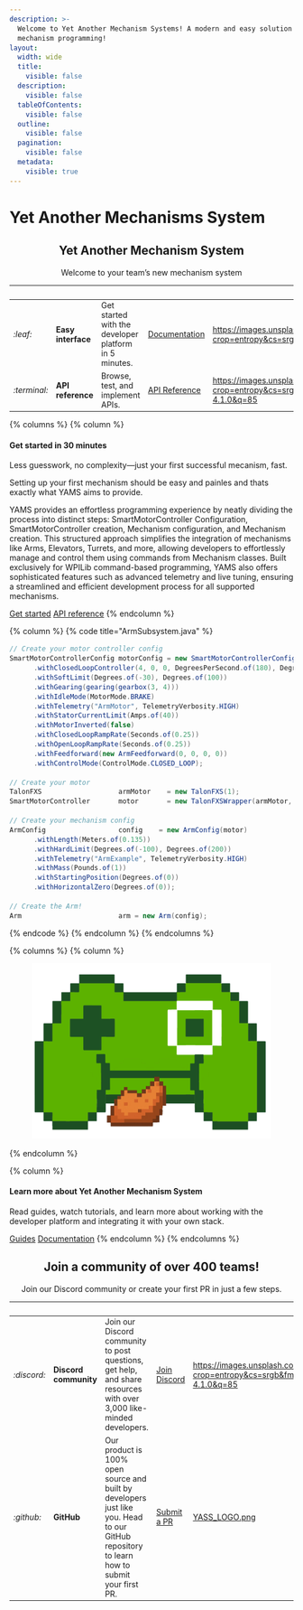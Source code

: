 ```yaml
---
description: >-
  Welcome to Yet Another Mechanism Systems! A modern and easy solution to
  mechanism programming!
layout:
  width: wide
  title:
    visible: false
  description:
    visible: false
  tableOfContents:
    visible: false
  outline:
    visible: false
  pagination:
    visible: false
  metadata:
    visible: true
---
```


# Yet Another Mechanisms System

<h2 align="center">Yet Another Mechanism System</h2>

<p align="center">Welcome to your team’s new mechanism system</p>

<table data-card-size="large" data-view="cards"><thead><tr><th></th><th></th><th></th><th data-hidden data-card-target data-type="content-ref"></th><th data-hidden data-card-cover data-type="image">Cover image</th></tr></thead><tbody><tr><td><i class="fa-leaf">:leaf:</i></td><td><strong>Easy interface</strong></td><td>Get started with the developer platform in 5 minutes.</td><td><a href="https://app.gitbook.com/o/MwECAyhaWCMK5V9K79gd/s/ZM0CFmYiQzcrY4zDcTtZ/">Documentation</a></td><td><a href="https://images.unsplash.com/photo-1515879218367-8466d910aaa4?crop=entropy&#x26;cs=srgb&#x26;fm=jpg&#x26;ixid=M3wxOTcwMjR8MHwxfHNlYXJjaHwxfHxjb2RlfGVufDB8fHx8MTc1NjgzODk4Nnww&#x26;ixlib=rb-4.1.0&#x26;q=85">https://images.unsplash.com/photo-1515879218367-8466d910aaa4?crop=entropy&#x26;cs=srgb&#x26;fm=jpg&#x26;ixid=M3wxOTcwMjR8MHwxfHNlYXJjaHwxfHxjb2RlfGVufDB8fHx8MTc1NjgzODk4Nnww&#x26;ixlib=rb-4.1.0&#x26;q=85</a></td></tr><tr><td><i class="fa-terminal">:terminal:</i></td><td><strong>API reference</strong></td><td>Browse, test, and implement APIs.</td><td><a href="https://app.gitbook.com/o/MwECAyhaWCMK5V9K79gd/s/ezOwaXLQ3h1N7tr3zYnj/">API Reference</a></td><td><a href="https://images.unsplash.com/photo-1509475826633-fed577a2c71b?crop=entropy&#x26;cs=srgb&#x26;fm=jpg&#x26;ixid=M3wxOTcwMjR8MHwxfHNlYXJjaHw0fHxEb2N1bWVudGF0aW9ufGVufDB8fHx8MTc1NjgzOTQzOXww&#x26;ixlib=rb-4.1.0&#x26;q=85">https://images.unsplash.com/photo-1509475826633-fed577a2c71b?crop=entropy&#x26;cs=srgb&#x26;fm=jpg&#x26;ixid=M3wxOTcwMjR8MHwxfHNlYXJjaHw0fHxEb2N1bWVudGF0aW9ufGVufDB8fHx8MTc1NjgzOTQzOXww&#x26;ixlib=rb-4.1.0&#x26;q=85</a></td></tr></tbody></table>

{% columns %}
{% column %}
#### Get started in 30 minutes

Less guesswork, no complexity—just your first successful mecanism, fast.

Setting up your first mechanism should be easy and painles and thats exactly what YAMS aims to provide.&#x20;

YAMS provides an effortless programming experience by neatly dividing the process into distinct steps: SmartMotorController Configuration, SmartMotorController creation, Mechanism configuration, and Mechanism creation. This structured approach simplifies the integration of mechanisms like Arms, Elevators, Turrets, and more, allowing developers to effortlessly manage and control them using commands from Mechanism classes. Built exclusively for WPILib command-based programming, YAMS also offers sophisticated features such as advanced telemetry and live tuning, ensuring a streamlined and efficient development process for all supported mechanisms.

<a href="https://app.gitbook.com/o/MwECAyhaWCMK5V9K79gd/s/ZM0CFmYiQzcrY4zDcTtZ/" class="button primary" data-icon="rocket-launch">Get started</a> <a href="https://app.gitbook.com/o/MwECAyhaWCMK5V9K79gd/s/ezOwaXLQ3h1N7tr3zYnj/" class="button secondary" data-icon="terminal">API reference</a>
{% endcolumn %}

{% column %}
{% code title="ArmSubsystem.java" %}
```java
// Create your motor controller config
SmartMotorControllerConfig motorConfig = new SmartMotorControllerConfig(this)
      .withClosedLoopController(4, 0, 0, DegreesPerSecond.of(180), DegreesPerSecondPerSecond.of(90))
      .withSoftLimit(Degrees.of(-30), Degrees.of(100))
      .withGearing(gearing(gearbox(3, 4)))
      .withIdleMode(MotorMode.BRAKE)
      .withTelemetry("ArmMotor", TelemetryVerbosity.HIGH)
      .withStatorCurrentLimit(Amps.of(40))
      .withMotorInverted(false)
      .withClosedLoopRampRate(Seconds.of(0.25))
      .withOpenLoopRampRate(Seconds.of(0.25))
      .withFeedforward(new ArmFeedforward(0, 0, 0, 0))
      .withControlMode(ControlMode.CLOSED_LOOP);

// Create your motor
TalonFXS                   armMotor    = new TalonFXS(1);
SmartMotorController       motor       = new TalonFXSWrapper(armMotor, DCMotor.getNEO(1), motorConfig);

// Create your mechanism config
ArmConfig                  config    = new ArmConfig(motor)
      .withLength(Meters.of(0.135))
      .withHardLimit(Degrees.of(-100), Degrees.of(200))
      .withTelemetry("ArmExample", TelemetryVerbosity.HIGH)
      .withMass(Pounds.of(1))
      .withStartingPosition(Degrees.of(0))
      .withHorizontalZero(Degrees.of(0));

// Create the Arm!
Arm                        arm = new Arm(config);
```
{% endcode %}
{% endcolumn %}
{% endcolumns %}

{% columns %}
{% column %}
<figure><img src=".gitbook/assets/YAMS.png" alt=""><figcaption></figcaption></figure>
{% endcolumn %}

{% column %}
#### Learn more about Yet Another Mechanism System

Read guides, watch tutorials, and learn more about working with the developer platform and integrating it with your own stack.

<a href="https://app.gitbook.com/o/MwECAyhaWCMK5V9K79gd/s/unoQcLkz5R1wNeAuLySo/" class="button primary" data-icon="book-open">Guides</a> <a href="https://app.gitbook.com/o/MwECAyhaWCMK5V9K79gd/s/ZM0CFmYiQzcrY4zDcTtZ/" class="button secondary" data-icon="book">Documentation</a>
{% endcolumn %}
{% endcolumns %}

<h2 align="center">Join a community of over 400 teams!</h2>

<p align="center">Join our Discord community or create your first PR in just a few steps.</p>

<table data-card-size="large" data-view="cards"><thead><tr><th></th><th></th><th></th><th></th><th data-hidden data-card-cover data-type="image">Cover image</th></tr></thead><tbody><tr><td><i class="fa-discord">:discord:</i></td><td><strong>Discord community</strong></td><td>Join our Discord community to post questions, get help, and share resources with over 3,000 like-minded developers.</td><td><a href="https://discord.gg/yagsl" class="button secondary">Join Discord</a></td><td><a href="https://images.unsplash.com/photo-1679057001914-59ab4131dfff?crop=entropy&#x26;cs=srgb&#x26;fm=jpg&#x26;ixid=M3wxOTcwMjR8MHwxfHNlYXJjaHwyfHxkaXNjb3JkfGVufDB8fHx8MTc1NjgzODk5M3ww&#x26;ixlib=rb-4.1.0&#x26;q=85">https://images.unsplash.com/photo-1679057001914-59ab4131dfff?crop=entropy&#x26;cs=srgb&#x26;fm=jpg&#x26;ixid=M3wxOTcwMjR8MHwxfHNlYXJjaHwyfHxkaXNjb3JkfGVufDB8fHx8MTc1NjgzODk5M3ww&#x26;ixlib=rb-4.1.0&#x26;q=85</a></td></tr><tr><td><i class="fa-github">:github:</i></td><td><strong>GitHub</strong></td><td>Our product is 100% open source and built by developers just like you. Head to our GitHub repository to learn how to submit your first PR.</td><td><a href="https://github.com/Yet-Another-Software-Suite/YAMS/pulls" class="button secondary">Submit a PR</a></td><td><a href=".gitbook/assets/YASS_LOGO.png">YASS_LOGO.png</a></td></tr></tbody></table>
